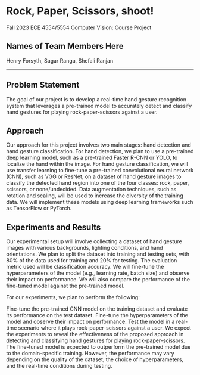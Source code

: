 # Rock, Paper, Scissors, shoot!
Fall 2023 ECE 4554/5554 Computer Vision: Course Project

## Names of Team Members Here
Henry Forsyth, Sagar Ranga, Shefali Ranjan

---


## Problem Statement
The goal of our project is to develop a real-time hand gesture recognition system that leverages a pre-trained model to accurately detect and classify hand gestures for playing rock-paper-scissors against a user.

## Approach
Our approach for this project involves two main stages: hand detection and hand gesture classification. For hand detection, we plan to use a pre-trained deep learning model, such as a pre-trained Faster R-CNN or YOLO, to localize the hand within the image. For hand gesture classification, we will use transfer learning to fine-tune a pre-trained convolutional neural network (CNN), such as VGG or ResNet, on a dataset of hand gesture images to classify the detected hand region into one of the four classes: rock, paper, scissors, or none/undecided. Data augmentation techniques, such as rotation and scaling, will be used to increase the diversity of the training data. We will implement these models using deep learning frameworks such as TensorFlow or PyTorch.

## Experiments and Results
Our experimental setup will involve collecting a dataset of hand gesture images with various backgrounds, lighting conditions, and hand orientations. We plan to split the dataset into training and testing sets, with 80% of the data used for training and 20% for testing. The evaluation metric used will be classification accuracy. We will fine-tune the hyperparameters of the model (e.g., learning rate, batch size) and observe their impact on performance. We will also compare the performance of the fine-tuned model against the pre-trained model.

For our experiments, we plan to perform the following:

Fine-tune the pre-trained CNN model on the training dataset and evaluate its performance on the test dataset.
Fine-tune the hyperparameters of the model and observe their impact on performance.
Test the model in a real-time scenario where it plays rock-paper-scissors against a user.
We expect the experiments to reveal the effectiveness of the proposed approach in detecting and classifying hand gestures for playing rock-paper-scissors. The fine-tuned model is expected to outperform the pre-trained model due to the domain-specific training. However, the performance may vary depending on the quality of the dataset, the choice of hyperparameters, and the real-time conditions during testing.
